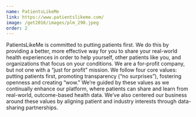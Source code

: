 ```yaml
---
name: PatientsLikeMe
link: https://www.patientslikeme.com/
image: /get2016/images/plm_290.jpeg
order: 2
---
```


PatientsLikeMe is committed to putting patients first. We do this by providing a better, more effective way for you to share your real-world health experiences in order to help yourself, other patients like you, and organizations that focus on your conditions. We are a for-profit company, but not one with a “just for profit” mission. We follow four core values: putting patients first, promoting transparency (“no surprises”), fostering openness and creating “wow.” We’re guided by these values as we continually enhance our platform, where patients can share and learn from real-world, outcome-based health data. We’ve also centered our business around these values by aligning patient and industry interests through data-sharing partnerships.
